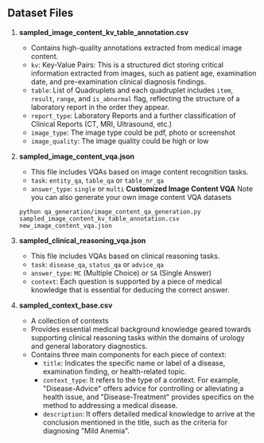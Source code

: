 ## Dataset Files

1. **sampled_image_content_kv_table_annotation.csv**
   - Contains high-quality annotations extracted from medical image content.
   - `kv`: Key-Value Pairs: This is a structured dict storing critical information extracted from images, such as patient age, examination date, and pre-examination clinical diagnosis findings.
   - `table`: List of Quadruplets and each quadruplet includes `item`, `result`, `range`, and `is_abnormal` flag, reflecting the structure of a laboratory report in the order they appear.
   - `report_type`: Laboratory Reports and a further classification of Clinical Reports (CT, MRI, Ultrasound, etc.)
   - `image_type`: The image type could be pdf, photo or screenshot
   - `image_quality`: The image quality could be high or low

2. **sampled_image_content_vqa.json**
   - This file includes VQAs based on image content recognition tasks.
   - `task`: `entity_qa`, `table_qa` or `table_nr_qa`
   - `answer_type`: `single` or `multi`
   **Customized Image Content VQA**
   Note you can also generate your own image content VQA datasets
   ```shell
   python qa_generation/image_content_qa_generation.py sampled_image_content_kv_table_annotation.csv new_image_content_vqa.json
   ```

3. **sampled_clinical_reasoning_vqa.json**
   - This file includes VQAs based on clinical reasoning tasks.
   - `task`: `disease_qa`, `status_qa` or `advice_qa`
   - `answer_type`: `MC` (Multiple Choice) or `SA` (Single Answer)
   - `context`: Each question is supported by a piece of medical knowledge that is essential for deducing the correct answer.

4. **sampled_context_base.csv**
   - A collection of contexts
   - Provides essential medical background knowledge geared towards supporting clinical reasoning tasks within the domains of urology and general laboratory diagnostics.
   - Contains three main components for each piece of context:
     - `title`: Indicates the specific name or label of a disease, examination finding, or health-related topic.
     - `context_type`: It refers to the type of a context. For example, "Disease-Advice" offers advice for controlling or alleviating a health issue, and "Disease-Treatment" provides specifics on the method to addressing a medical disease.
     - `description`: It offers detailed medical knowledge to arrive at the conclusion mentioned in the title, such as the criteria for diagnosing "Mild Anemia".


